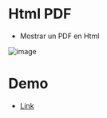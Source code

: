 # Html PDF 

* Mostrar un PDF en Html

![image](https://user-images.githubusercontent.com/107442821/177418299-4e843e4d-4284-49f4-bfe8-837e52795a82.png)

# Demo
* <p><a href="http://html-pdf.github.io/">Link</a></p>
